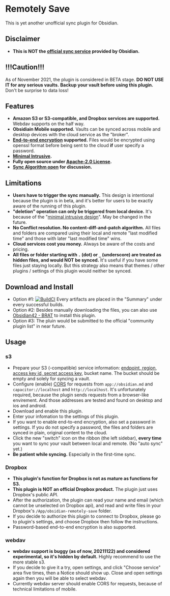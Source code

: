 # Remotely Save

This is yet another unofficial sync plugin for Obsidian.

## Disclaimer

- **This is NOT the [official sync service](https://github.com/fyears/obsidian-remotely-save.git) provided by Obsidian.**

## !!!Caution!!!

As of November 2021, the plugin is considered in BETA stage. **DO NOT USE IT for any serious vaults.** **Backup your vault before using this plugin.** Don't be surprise to data loss!

## Features

- **Amazon S3 or S3-compatible, and Dropbox services are supported.** Webdav supports on the half way.
- **Obsidiain Mobile supported.** Vaults can be synced across mobile and desktop devices with the cloud service as the "broker".
- **[End-to-end encryption](./docs/encryption.md) supported.** Files would be encrypted using openssl format before being sent to the cloud **if** user specify a password.
- **[Minimal Intrusive](./docs/minimal_intrusive_design.md).**
- **Fully open source under [Apache-2.0 License](./LICENSE).**
- **[Sync Algorithm open](./docs/sync_algorithm.md) for discussion.**

## Limitations

- **Users have to trigger the sync manually.** This design is intentional because the plugin is in beta, and it's better for users to be exactly aware of the running of this plugin.
- **"deletion" operation can only be triggered from local device.** It's because of the "[minimal intrusive design](./docs/minimal_intrusive_design.md)". May be changed in the future.
- **No Conflict resolution. No content-diff-and-patch algorithm.** All files and folders are compared using their local and remote "last modified time" and those with later "last modified time" wins.
- **Cloud services cost you money.** Always be aware of the costs and pricing.
- **All files or folder starting with `.` (dot) or `_` (underscore) are treated as hidden files, and would NOT be synced.** It's useful if you have some files just staying locally. But this strategy also means that themes / other plugins / settings of this plugin would neither be synced.

## Download and Install

- Option #1: [![BuildCI](https://github.com/fyears/obsidian-remotely-save/actions/workflows/auto-build.yml/badge.svg)](https://github.com/fyears/obsidian-remotely-save/actions/workflows/auto-build.yml) Every artifacts are placed in the "Summary" under every successful builds.
- Option #2: Besides manually downloading the files, you can also use [Obsidian42 - BRAT](https://github.com/TfTHacker/obsidian42-brat) to install this plugin.
- Option #3: The pluin would be submitted to the official "community plugin list" in near future.

## Usage

### s3

- Prepare your S3 (-compatible) service information: [endpoint, region](https://docs.aws.amazon.com/general/latest/gr/s3.html), [access key id, secret access key](https://docs.aws.amazon.com/sdk-for-javascript/v3/developer-guide/getting-your-credentials.html), bucket name. The bucket should be empty and solely for syncing a vault.
- Configure (enable) [CORS](https://docs.aws.amazon.com/AmazonS3/latest/userguide/enabling-cors-examples.html) for requests from `app://obsidian.md` and `capacitor://localhost` and `http://localhost`. It's unfortunately required, because the plugin sends requests from a browser-like envirement. And those addresses are tested and found on desktop and ios and android.
- Download and enable this plugin.
- Enter your infomation to the settings of this plugin.
- If you want to enable end-to-end encryption, also set a password in settings. If you do not specify a password, the files and folders are synced in plain, original content to the cloud.
- Click the new "switch" icon on the ribbon (the left sidebar), **every time** you want to sync your vault between local and remote. (No "auto sync" yet.)
- **Be patient while syncing.** Especially in the first-time sync.

### Dropbox

- **This plugin's function for Dropbox is not as mature as functions for S3.**
- **This plugin is NOT an official Dropbox product.** The plugin just uses Dropbox's public API.
- After the authorization, the plugin can read your name and email (which cannot be unselected on Dropbox api), and read and write files in your Dropbox's `/App/obsidian-remotely-save` folder.
- If you decide to authorize this plugin to connect to Dropbox, please go to plugin's settings, and choose Dropbox then follow the instructions.
- Password-based end-to-end encryption is also supported.

### webdav

- **webdav support is buggy (as of now, 20211122) and considered experimental, so it's hidden by default.** Highly recommend to use the more stable s3.
- If you decide to give it a try, open settings, and click "Choose service" area five times, then a Notice should show up. Close and open settings again then you will be able to select webdav.
- Currently webdav server should enable CORS for requests, because of technical limitations of mobile.
